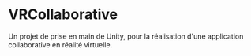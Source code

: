 # VRCollaborative

Un projet de prise en main de Unity, pour la réalisation d'une application collaborative en réalité virtuelle. 
